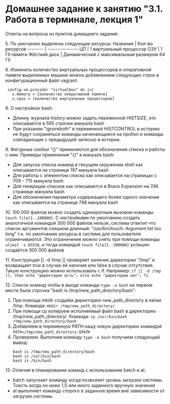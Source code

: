# Домашнее задание к занятию "3.1. Работа в терминале, лекция 1"
Ответы на вопросы из пунктов домащнего задания:  

5\. По умочанию выделены следующие ресурсы:
   Название     | Кол-во ресурсов
   --------     | ---------------
   ЦП           | 1 виртуальный процессор
   ОЗУ          | 1 Гб памяти
   Жёсткий диск | Динамический с максимальным размером 64 Гб

6\. Изменить количество виртуальных процессоров и оперативной памяти выделенных машине можно добавлением следующих строк в конфигурационный файл vagrant:
   ```
    config.vm.provider "virtualbox" do |v|
      v.memory = [количество оперативной памяти]
      v.cpus = [количество виртуальных процессоров]
   ```  
8\. О настройках bash:
* Длинну журнала history можно задать переменной HISTSIZE, это описывается в 595 строчке мануала bash
* При указании "ignoreboth" в переменной HISTCONTROL в историю не будут сохраняться команды начинающиеся на пробел и команды совпадающие с предыдущей записью в истории.  

9\. Фигурные скобки "{}" применяются для обозначения списка и работы с ним. Примеры применения "{}" в мануале bash:  
* Для запуска списка команд в текущем окружении shell как описывается на странице 197 мануала bash
* Для работы с элементом списка как описывается на страницах с 709 - 715 мануала bash
* Для генерации списков как описывается в Brace Expansion на 746 странице мануала bash
* Для обозначения параметра содержащего более одного значения как описывается на странице 798 мануала bash  

10\. 100 000 файлов можно создать однократным вызовом команды ```touch file{1..100000}```. С настройками по умолчанию создать аналогичной командой 300 000 файлов нельзя, система ответит что список аргументов слишком длинный: "/usr/bin/touch: Argument list too long" т.к. по умолчанию ресурсы в системе для пользователя ограничиваются. Это ограничение можно снять при помощи команды ```ulimit -s 65536```, и тогда командой ```touch file{1..300000}``` успешно создаётся 300 000 файлов  

11\. Конструкция [[ -d /tmp ]] проверяет наличие директории "/tmp" и возвращает true в случае её наличия или false в случае отсутствия. Такую конструкцию можно использовать с if. Например: ```if [[ -d /tmp ]]; then echo "директория есть"; else echo "директории нет"; fi```

12\. Список команд чтобы в выоде команды ```type -a bash``` на первом месте была строчка "bash is /tmp/new_path_directory/bash":
1. При помощи mkdir создаём директорию new_path_directory в папке /tmp. Команда: ```mkdir /tmp/new_path_directory/```
2. При помощи cp копируем исполняемый файл bash в директорию /tmp/new_path_directory/. Команда: ```cp /usr/bin/bash /tmp/new_path_directory/bash```
3. Добавляем в переменную PATH нашу новую директорию командой ```PATH=/tmp/new_path_directory:$PATH```
4. Проверяем. Выполнив команду ```type -a bash``` получаем следующий вывод:
   ```
   bash is /tmp/new_path_directory/bash
   bash is /usr/bin/bash
   bash is /bin/bash
   ```

13\. Отличия в планировании команд с использование batch и at:
* batch запускает команду когда позволяет уровнь загрузки системы. Тоесть когда он ниже 1,5 или иного заданного вручную значения
* at выполняет команду сторого в заданное время вне зависимости от загрузки системы.
